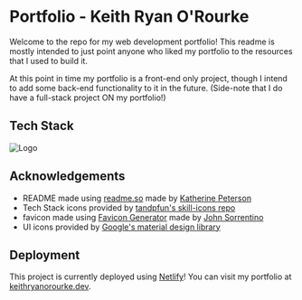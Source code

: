 
# Portfolio - Keith Ryan O'Rourke

Welcome to the repo for my web development portfolio! This readme is mostly intended to just point anyone who liked  my portfolio to the resources that I used to build it.

At this point in time my portfolio is a front-end only project, though I intend to add some back-end functionality to it in the future. (Side-note that I do have a full-stack project ON my portfolio!)
## Tech Stack
![Logo](https://skillicons.dev/icons?i=html,css,scss,js,react)


## Acknowledgements

 - README made using [readme.so](https://readme.so) made by [Katherine Peterson](https://katherinempeterson.com/)
 - Tech Stack icons provided by [tandpfun's skill-icons repo](https://github.com/tandpfun/skill-icons#icons-list)
 - favicon made using [Favicon Generator](https://favicon.io) made by [John Sorrentino](https://twitter.com/johnsorrentino)
 - UI icons provided by [Google's material design library](https://fonts.google.com/icons)

## Deployment

This project is currently deployed using [Netlify](https://netlify.com)!
You can visit my portfolio at [keithryanorourke.dev](https://keithryanorourke.dev).

